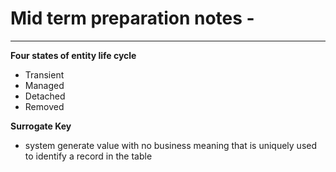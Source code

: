 # Mid term preparation notes -
<hr />

**Four states of entity life cycle**
- Transient
- Managed
- Detached
- Removed

**Surrogate Key**
- system generate value with no business meaning that is uniquely used to identify a record in the table
